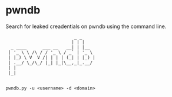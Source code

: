 # pwndb
Search for leaked creadentials on pwndb using the command line.

```
                          _ _     
                         | | |    
  _ ____      ___ __   __| | |__  
 | '_ \ \ /\ / / '_ \ / _` | '_ \ 
 | |_) \ V  V /| | | | (_| | |_) |
 | .__/ \_/\_/ |_| |_|\__,_|_.__/ 
 | |                              
 |_|                              
 
    
pwndb.py -u <username> -d <domain>
```
